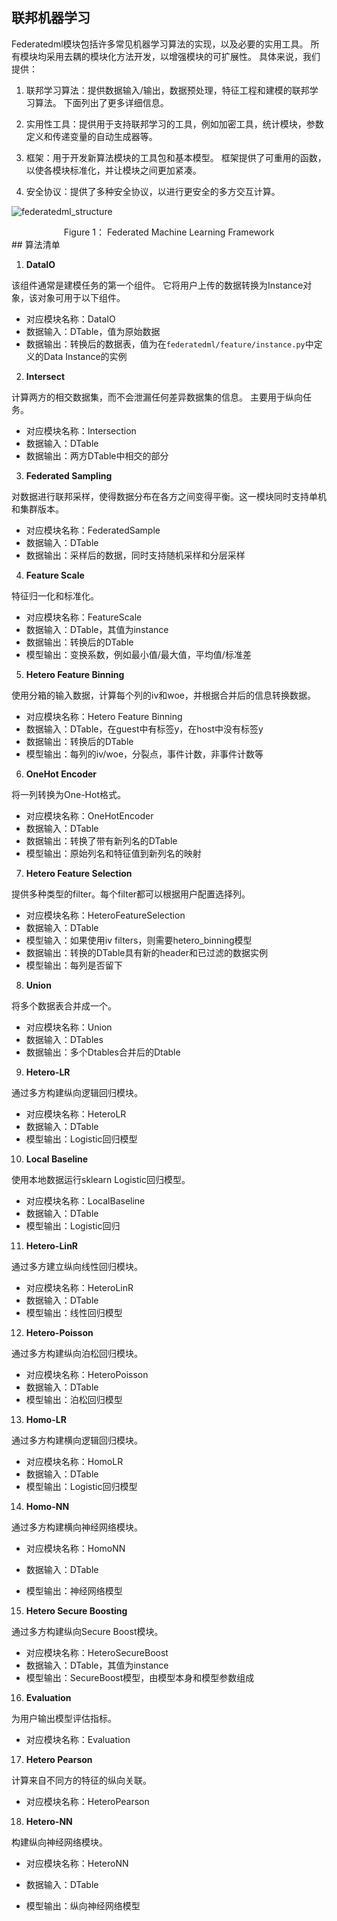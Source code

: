 ## 联邦机器学习

Federatedml模块包括许多常见机器学习算法的实现，以及必要的实用工具。 所有模块均采用去耦的模块化方法开发，以增强模块的可扩展性。 具体来说，我们提供：

1. 联邦学习算法：提供数据输入/输出，数据预处理，特征工程和建模的联邦学习算法。 下面列出了更多详细信息。

2. 实用性工具：提供用于支持联邦学习的工具，例如加密工具，统计模块，参数定义和传递变量的自动生成器等。

3. 框架：用于开发新算法模块的工具包和基本模型。 框架提供了可重用的函数，以使各模块标准化，并让模块之间更加紧凑。

4. 安全协议：提供了多种安全协议，以进行更安全的多方交互计算。

![federatedml_structure](/Users/jsy/Downloads/federatedml_structure.png)

<center>Figure 1： Federated Machine Learning Framework</center>
## 算法清单

1. **DataIO**

该组件通常是建模任务的第一个组件。 它将用户上传的数据转换为Instance对象，该对象可用于以下组件。

+ 对应模块名称：DataIO
+ 数据输入：DTable，值为原始数据
+ 数据输出：转换后的数据表，值为在`federatedml/feature/instance.py`中定义的Data Instance的实例

2. **Intersect**

计算两方的相交数据集，而不会泄漏任何差异数据集的信息。 主要用于纵向任务。

+ 对应模块名称：Intersection
+ 数据输入：DTable
+ 数据输出：两方DTable中相交的部分

3. **Federated Sampling**

对数据进行联邦采样，使得数据分布在各方之间变得平衡。这一模块同时支持单机和集群版本。

+ 对应模块名称：FederatedSample
+ 数据输入：DTable
+ 数据输出：采样后的数据，同时支持随机采样和分层采样

4. **Feature Scale**

特征归一化和标准化。

+ 对应模块名称：FeatureScale
+ 数据输入：DTable，其值为instance
+ 数据输出：转换后的DTable
+ 模型输出：变换系数，例如最小值/最大值，平均值/标准差

5. **Hetero Feature Binning**

使用分箱的输入数据，计算每个列的iv和woe，并根据合并后的信息转换数据。

+ 对应模块名称：Hetero Feature Binning
+ 数据输入：DTable，在guest中有标签y，在host中没有标签y
+ 数据输出：转换后的DTable
+ 模型输出：每列的iv/woe，分裂点，事件计数，非事件计数等

6. **OneHot Encoder**

将一列转换为One-Hot格式。

+ 对应模块名称：OneHotEncoder
+ 数据输入：DTable
+ 数据输出：转换了带有新列名的DTable
+ 模型输出：原始列名和特征值到新列名的映射

7. **Hetero Feature Selection**

提供多种类型的filter。每个filter都可以根据用户配置选择列。

+ 对应模块名称：HeteroFeatureSelection
+ 数据输入：DTable
+ 模型输入：如果使用iv filters，则需要hetero_binning模型
+ 数据输出：转换的DTable具有新的header和已过滤的数据实例
+ 模型输出：每列是否留下

8. **Union**

将多个数据表合并成一个。

+ 对应模块名称：Union
+ 数据输入：DTables
+ 数据输出：多个Dtables合并后的Dtable

9. **Hetero-LR**

通过多方构建纵向逻辑回归模块。

+ 对应模块名称：HeteroLR
+ 数据输入：DTable
+ 模型输出：Logistic回归模型

10. **Local Baseline**

使用本地数据运行sklearn Logistic回归模型。

+ 对应模块名称：LocalBaseline
+ 数据输入：DTable
+ 模型输出：Logistic回归

11. **Hetero-LinR**

通过多方建立纵向线性回归模块。

+ 对应模块名称：HeteroLinR
+ 数据输入：DTable
+ 模型输出：线性回归模型

12. **Hetero-Poisson**

通过多方构建纵向泊松回归模块。

+ 对应模块名称：HeteroPoisson
+ 数据输入：DTable
+ 模型输出：泊松回归模型

13. **Homo-LR**

通过多方构建横向逻辑回归模块。

+ 对应模块名称：HomoLR
+ 数据输入：DTable
+ 模型输出：Logistic回归模型

14. **Homo-NN**

通过多方构建横向神经网络模块。

+ 对应模块名称：HomoNN

+ 数据输入：DTable
+ 模型输出：神经网络模型

15. **Hetero Secure Boosting**

通过多方构建纵向Secure Boost模块。

+ 对应模块名称：HeteroSecureBoost
+ 数据输入：DTable，其值为instance
+ 模型输出：SecureBoost模型，由模型本身和模型参数组成

16. **Evaluation**

为用户输出模型评估指标。

+ 对应模块名称：Evaluation

17. **Hetero Pearson**

计算来自不同方的特征的纵向关联。

+ 对应模块名称：HeteroPearson

18. **Hetero-NN**

构建纵向神经网络模块。

+ 对应模块名称：HeteroNN

+ 数据输入：DTable
+ 模型输出：纵向神经网络模型